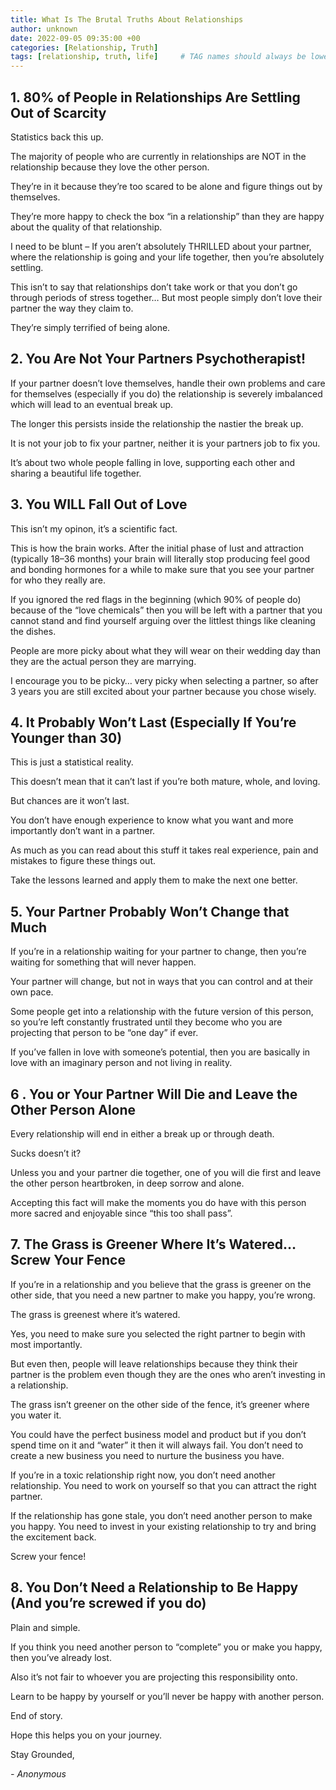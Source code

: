 ```yaml
---
title: What Is The Brutal Truths About Relationships
author: unknown 
date: 2022-09-05 09:35:00 +00
categories: [Relationship, Truth]
tags: [relationship, truth, life]     # TAG names should always be lowercase
---
```


## 1. 80% of People in Relationships Are Settling Out of Scarcity

Statistics back this up.

The majority of people who are currently in relationships are NOT in the relationship because they love the other person.

They’re in it because they’re too scared to be alone and figure things out by themselves.

They’re more happy to check the box “in a relationship” than they are happy about the quality of that relationship.

I need to be blunt – If you aren’t absolutely THRILLED about your partner, where the relationship is going and your life together, then you’re absolutely settling.

This isn’t to say that relationships don’t take work or that you don’t go through periods of stress together… But most people simply don’t love their partner the way they claim to.

They’re simply terrified of being alone.

## 2. You Are Not Your Partners Psychotherapist!

If your partner doesn’t love themselves, handle their own problems and care for themselves (especially if you do) the relationship is severely imbalanced which will lead to an eventual break up.

The longer this persists inside the relationship the nastier the break up.

It is not your job to fix your partner, neither it is your partners job to fix you.

It’s about two whole people falling in love, supporting each other and sharing a beautiful life together.

## 3. You WILL Fall Out of Love

This isn’t my opinon, it’s a scientific fact.

This is how the brain works. After the initial phase of lust and attraction (typically 18–36 months) your brain will literally stop producing feel good and bonding hormones for a while to make sure that you see your partner for who they really are.

If you ignored the red flags in the beginning (which 90% of people do) because of the “love chemicals” then you will be left with a partner that you cannot stand and find yourself arguing over the littlest things like cleaning the dishes.

People are more picky about what they will wear on their wedding day than they are the actual person they are marrying.

I encourage you to be picky… very picky when selecting a partner, so after 3 years you are still excited about your partner because you chose wisely.

## 4. It Probably Won’t Last (Especially If You’re Younger than 30)

This is just a statistical reality.

This doesn’t mean that it can’t last if you’re both mature, whole, and loving.

But chances are it won’t last.

You don’t have enough experience to know what you want and more importantly don’t want in a partner.

As much as you can read about this stuff it takes real experience, pain and mistakes to figure these things out.

Take the lessons learned and apply them to make the next one better.

## 5. Your Partner Probably Won’t Change that Much

If you’re in a relationship waiting for your partner to change, then you’re waiting for something that will never happen.

Your partner will change, but not in ways that you can control and at their own pace.

Some people get into a relationship with the future version of this person, so you’re left constantly frustrated until they become who you are projecting that person to be “one day” if ever.

If you’ve fallen in love with someone’s potential, then you are basically in love with an imaginary person and not living in reality.

## 6 . You or Your Partner Will Die and Leave the Other Person Alone

Every relationship will end in either a break up or through death.

Sucks doesn’t it?

Unless you and your partner die together, one of you will die first and leave the other person heartbroken, in deep sorrow and alone.

Accepting this fact will make the moments you do have with this person more sacred and enjoyable since “this too shall pass”.

## 7. The Grass is Greener Where It’s Watered… Screw Your Fence

If you’re in a relationship and you believe that the grass is greener on the other side, that you need a new partner to make you happy, you’re wrong.

The grass is greenest where it’s watered.

Yes, you need to make sure you selected the right partner to begin with most importantly.

But even then, people will leave relationships because they think their partner is the problem even though they are the ones who aren’t investing in a relationship.

The grass isn’t greener on the other side of the fence, it’s greener where you water it.

You could have the perfect business model and product but if you don’t spend time on it and “water” it then it will always fail. You don’t need to create a new business you need to nurture the business you have.

If you’re in a toxic relationship right now, you don’t need another relationship. You need to work on yourself so that you can attract the right partner.

If the relationship has gone stale, you don’t need another person to make you happy. You need to invest in your existing relationship to try and bring the excitement back.

Screw your fence!

## 8. You Don’t Need a Relationship to Be Happy (And you’re screwed if you do)

Plain and simple.

If you think you need another person to “complete” you or make you happy, then you’ve already lost.

Also it’s not fair to whoever you are projecting this responsibility onto.

Learn to be happy by yourself or you’ll never be happy with another person.

End of story.

Hope this helps you on your journey.

Stay Grounded,

_- Anonymous_

